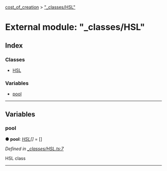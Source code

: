 [cost_of_creation](../README.md) > ["_classes/HSL"](../modules/__classes_hsl_.md)



# External module: "_classes/HSL"

## Index

### Classes

* [HSL](../classes/__classes_hsl_.hsl.md)


### Variables

* [pool](__classes_hsl_.md#pool)



---
## Variables
<a id="pool"></a>

###  pool

**●  pool**:  *[HSL](../classes/__classes_hsl_.hsl.md)[]*  =  []

*Defined in [_classes/HSL.ts:7](https://github.com/codeartisticninja/cost_of_creation/blob/5dc4a7e/src/script/_classes/HSL.ts#L7)*



HSL class




___


